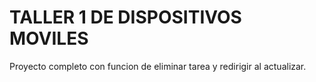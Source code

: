 # TALLER 1 DE DISPOSITIVOS MOVILES 
Proyecto completo con funcion de eliminar tarea y redirigir al actualizar.
